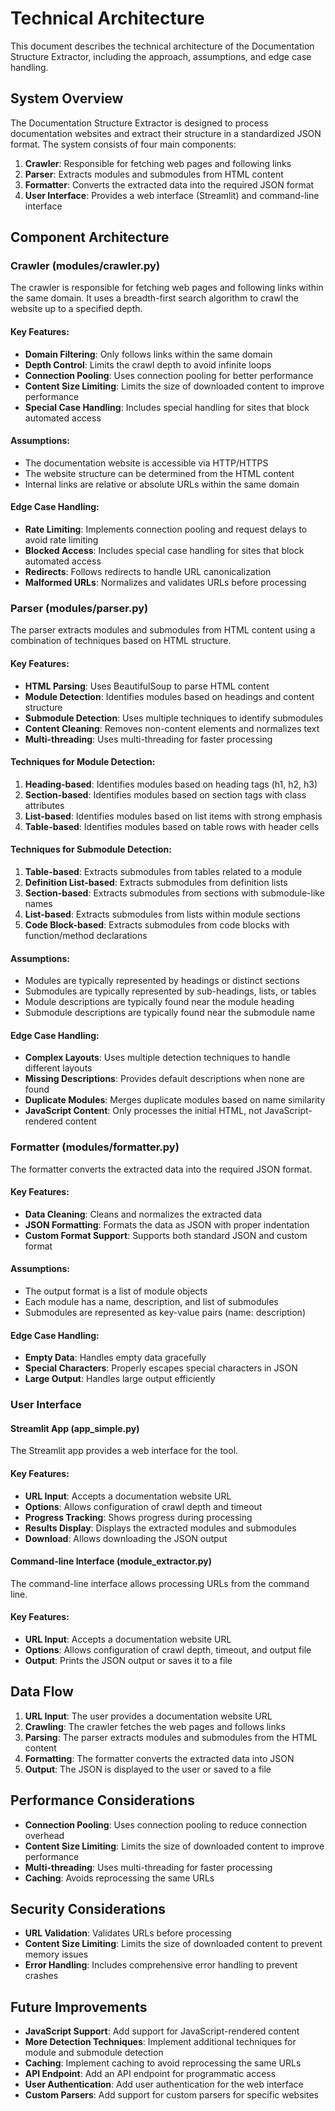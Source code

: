 # Technical Architecture

This document describes the technical architecture of the Documentation Structure Extractor, including the approach, assumptions, and edge case handling.

## System Overview

The Documentation Structure Extractor is designed to process documentation websites and extract their structure in a standardized JSON format. The system consists of four main components:

1. **Crawler**: Responsible for fetching web pages and following links
2. **Parser**: Extracts modules and submodules from HTML content
3. **Formatter**: Converts the extracted data into the required JSON format
4. **User Interface**: Provides a web interface (Streamlit) and command-line interface

## Component Architecture

### Crawler (modules/crawler.py)

The crawler is responsible for fetching web pages and following links within the same domain. It uses a breadth-first search algorithm to crawl the website up to a specified depth.

#### Key Features:

- **Domain Filtering**: Only follows links within the same domain
- **Depth Control**: Limits the crawl depth to avoid infinite loops
- **Connection Pooling**: Uses connection pooling for better performance
- **Content Size Limiting**: Limits the size of downloaded content to improve performance
- **Special Case Handling**: Includes special handling for sites that block automated access

#### Assumptions:

- The documentation website is accessible via HTTP/HTTPS
- The website structure can be determined from the HTML content
- Internal links are relative or absolute URLs within the same domain

#### Edge Case Handling:

- **Rate Limiting**: Implements connection pooling and request delays to avoid rate limiting
- **Blocked Access**: Includes special case handling for sites that block automated access
- **Redirects**: Follows redirects to handle URL canonicalization
- **Malformed URLs**: Normalizes and validates URLs before processing

### Parser (modules/parser.py)

The parser extracts modules and submodules from HTML content using a combination of techniques based on HTML structure.

#### Key Features:

- **HTML Parsing**: Uses BeautifulSoup to parse HTML content
- **Module Detection**: Identifies modules based on headings and content structure
- **Submodule Detection**: Uses multiple techniques to identify submodules
- **Content Cleaning**: Removes non-content elements and normalizes text
- **Multi-threading**: Uses multi-threading for faster processing

#### Techniques for Module Detection:

1. **Heading-based**: Identifies modules based on heading tags (h1, h2, h3)
2. **Section-based**: Identifies modules based on section tags with class attributes
3. **List-based**: Identifies modules based on list items with strong emphasis
4. **Table-based**: Identifies modules based on table rows with header cells

#### Techniques for Submodule Detection:

1. **Table-based**: Extracts submodules from tables related to a module
2. **Definition List-based**: Extracts submodules from definition lists
3. **Section-based**: Extracts submodules from sections with submodule-like names
4. **List-based**: Extracts submodules from lists within module sections
5. **Code Block-based**: Extracts submodules from code blocks with function/method declarations

#### Assumptions:

- Modules are typically represented by headings or distinct sections
- Submodules are typically represented by sub-headings, lists, or tables
- Module descriptions are typically found near the module heading
- Submodule descriptions are typically found near the submodule name

#### Edge Case Handling:

- **Complex Layouts**: Uses multiple detection techniques to handle different layouts
- **Missing Descriptions**: Provides default descriptions when none are found
- **Duplicate Modules**: Merges duplicate modules based on name similarity
- **JavaScript Content**: Only processes the initial HTML, not JavaScript-rendered content

### Formatter (modules/formatter.py)

The formatter converts the extracted data into the required JSON format.

#### Key Features:

- **Data Cleaning**: Cleans and normalizes the extracted data
- **JSON Formatting**: Formats the data as JSON with proper indentation
- **Custom Format Support**: Supports both standard JSON and custom format

#### Assumptions:

- The output format is a list of module objects
- Each module has a name, description, and list of submodules
- Submodules are represented as key-value pairs (name: description)

#### Edge Case Handling:

- **Empty Data**: Handles empty data gracefully
- **Special Characters**: Properly escapes special characters in JSON
- **Large Output**: Handles large output efficiently

### User Interface

#### Streamlit App (app_simple.py)

The Streamlit app provides a web interface for the tool.

#### Key Features:

- **URL Input**: Accepts a documentation website URL
- **Options**: Allows configuration of crawl depth and timeout
- **Progress Tracking**: Shows progress during processing
- **Results Display**: Displays the extracted modules and submodules
- **Download**: Allows downloading the JSON output

#### Command-line Interface (module_extractor.py)

The command-line interface allows processing URLs from the command line.

#### Key Features:

- **URL Input**: Accepts a documentation website URL
- **Options**: Allows configuration of crawl depth, timeout, and output file
- **Output**: Prints the JSON output or saves it to a file

## Data Flow

1. **URL Input**: The user provides a documentation website URL
2. **Crawling**: The crawler fetches the web pages and follows links
3. **Parsing**: The parser extracts modules and submodules from the HTML content
4. **Formatting**: The formatter converts the extracted data into JSON
5. **Output**: The JSON is displayed to the user or saved to a file

## Performance Considerations

- **Connection Pooling**: Uses connection pooling to reduce connection overhead
- **Content Size Limiting**: Limits the size of downloaded content to improve performance
- **Multi-threading**: Uses multi-threading for faster processing
- **Caching**: Avoids reprocessing the same URLs

## Security Considerations

- **URL Validation**: Validates URLs before processing
- **Content Size Limiting**: Limits the size of downloaded content to prevent memory issues
- **Error Handling**: Includes comprehensive error handling to prevent crashes

## Future Improvements

- **JavaScript Support**: Add support for JavaScript-rendered content
- **More Detection Techniques**: Implement additional techniques for module and submodule detection
- **Caching**: Implement caching to avoid reprocessing the same URLs
- **API Endpoint**: Add an API endpoint for programmatic access
- **User Authentication**: Add user authentication for the web interface
- **Custom Parsers**: Add support for custom parsers for specific websites
